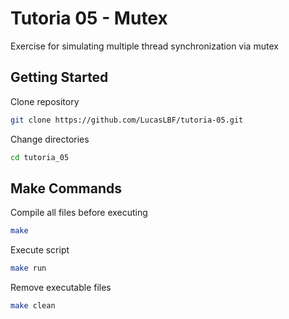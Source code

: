 # Tutoria 05 - Mutex
Exercise for simulating multiple thread synchronization via mutex

## Getting Started

Clone repository
```sh
git clone https://github.com/LucasLBF/tutoria-05.git
```

Change directories
```sh
cd tutoria_05
```
## Make Commands

Compile all files before executing
```sh
make
```

Execute script
```sh
make run
```

Remove executable files
```sh
make clean
```

